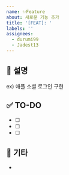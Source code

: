 ```yaml
---
name: ✨Feature
about: 새로운 기능 추가
title: '[FEAT]: '
labels: ''
assignees:
  - durumi99
  - Jadest13
---
```


## 📒 설명

ex) 애플 소셜 로그인 구현

## ✅ TO-DO

- [ ]
- [ ]
- [ ]

## 🔔 기타

-
